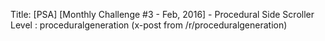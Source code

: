 Title: [PSA] [Monthly Challenge #3 - Feb, 2016] - Procedural Side Scroller Level : proceduralgeneration (x-post from /r/proceduralgeneration)

